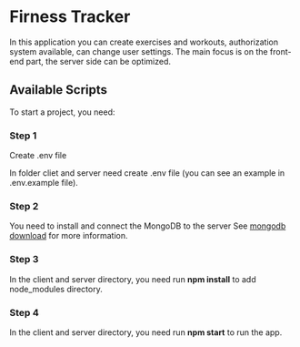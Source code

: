 # Firness Tracker

In this application you can create exercises and workouts, authorization system available, can change user settings.
The main focus is on the front-end part, the server side can be optimized.

## Available Scripts

To start a project, you need:

### Step 1

Create .env file

In folder cliet and server need create .env file (you can see an example in .env.example file).

### Step 2

You need to install and connect the MongoDB to the server
See [mongodb download](https://www.mongodb.com/try/download) for more information.

### Step 3

In the client and server directory, you need run **npm install** to add node_modules directory.

### Step 4

In the client and server directory, you need run **npm start** to run the app.
